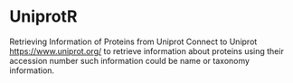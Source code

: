 # UniprotR
Retrieving Information of Proteins from Uniprot
Connect to Uniprot <https://www.uniprot.org/> to retrieve information about proteins using their accession 
number such information could be name or taxonomy information.
